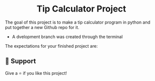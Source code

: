 <h1 align="center"><Post-It React Notes>Tip Calculator Project</h1>

<p align="center"><project-description></p>

The goal of this project is to make a tip calculator program in python and put together a new Github repo for it.

- A dvelopment branch was created through the terminal

The expectations for your finished project are:


## 🤝 Support

Give a ⭐️ if you like this project!